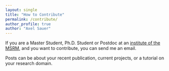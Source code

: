 ```yaml
---
layout: single
title: "How to Contribute"
permalink: /contribute/
author_profile: true
author: "Axel Sauer"
---
```

If you are a Master Student, Ph.D. Student or Postdoc at an [institute of the MSRM](https://www.msrm.tum.de/en/people/),
and you want to contribute, you can send me an email.

Posts can be about your recent publication, current projects, or a tutorial on your research domain.
